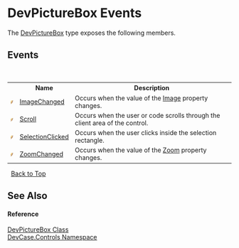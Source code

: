 # DevPictureBox Events
 

The <a href="T_DevCase_Controls_DevPictureBox">DevPictureBox</a> type exposes the following members.


## Events
&nbsp;<table><tr><th></th><th>Name</th><th>Description</th></tr><tr><td>![Public event](media/pubevent.gif "Public event")</td><td><a href="E_DevCase_Controls_DevPictureBox_ImageChanged">ImageChanged</a></td><td>
Occurs when the value of the <a href="P_DevCase_Controls_DevPictureBox_Image">Image</a> property changes.</td></tr><tr><td>![Public event](media/pubevent.gif "Public event")</td><td><a href="E_DevCase_Controls_DevPictureBox_Scroll">Scroll</a></td><td>
Occurs when the user or code scrolls through the client area of the control.</td></tr><tr><td>![Public event](media/pubevent.gif "Public event")</td><td><a href="E_DevCase_Controls_DevPictureBox_SelectionClicked">SelectionClicked</a></td><td>
Occurs when the user clicks inside the selection rectangle.</td></tr><tr><td>![Public event](media/pubevent.gif "Public event")</td><td><a href="E_DevCase_Controls_DevPictureBox_ZoomChanged">ZoomChanged</a></td><td>
Occurs when the value of the <a href="P_DevCase_Controls_DevPictureBox_Zoom">Zoom</a> property changes.</td></tr></table>&nbsp;
<a href="#devpicturebox-events">Back to Top</a>

## See Also


#### Reference
<a href="T_DevCase_Controls_DevPictureBox">DevPictureBox Class</a><br /><a href="N_DevCase_Controls">DevCase.Controls Namespace</a><br />